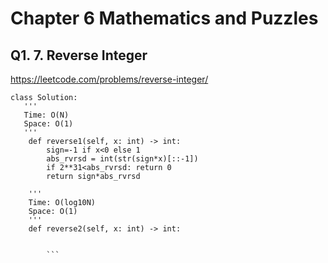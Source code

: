 # Chapter 6 Mathematics and Puzzles

## Q1. 7. Reverse Integer

https://leetcode.com/problems/reverse-integer/

```
class Solution:
   '''
   Time: O(N)
   Space: O(1)
   '''
    def reverse1(self, x: int) -> int:
        sign=-1 if x<0 else 1
        abs_rvrsd = int(str(sign*x)[::-1])
        if 2**31<abs_rvrsd: return 0
        return sign*abs_rvrsd
    
    '''
    Time: O(log10N)
    Space: O(1)
    '''
    def reverse2(self, x: int) -> int:
    
    
        ```
